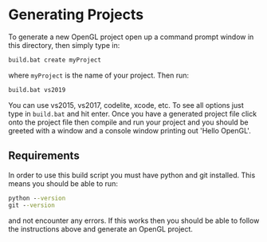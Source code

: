 # Generating Projects

To generate a new OpenGL project open up a command prompt window in this directory, then simply type in:

```bat
build.bat create myProject
```

where `myProject` is the name of your project. Then run:

```bat
build.bat vs2019
```

You can use vs2015, vs2017, codelite, xcode, etc. To see all options just type in `build.bat` and hit enter. Once you have a generated project file click onto the project file then compile and run your project and you should be greeted with a window and a console window printing out 'Hello OpenGL'.

## Requirements

In order to use this build script you must have python and git installed. This means you should be able to run:

```bat
python --version
git --version
```

and not encounter any errors. If this works then you should be able to follow the instructions above and generate an OpenGL project.
